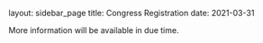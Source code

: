 layout: sidebar_page
title: Congress Registration 
date: 2021-03-31

More information will be available in due time.